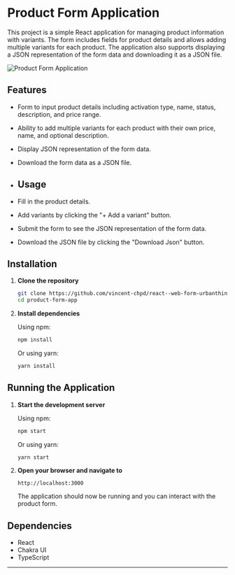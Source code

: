 # Product Form Application

This project is a simple React application for managing product information with variants. The form includes fields for product details and allows adding multiple variants for each product. The application also supports displaying a JSON representation of the form data and downloading it as a JSON file.

![Product Form Application](https://github.com/vincent-chpd/react--web-form-urbanthings/assets/112076773/04bf6238-744a-4709-bef3-d4e0f039250a)


## Features

- Form to input product details including activation type, name, status, description, and price range.
- Ability to add multiple variants for each product with their own price, name, and optional description.
- Display JSON representation of the form data.
- Download the form data as a JSON file.

- ## Usage

- Fill in the product details.
- Add variants by clicking the "+ Add a variant" button.
- Submit the form to see the JSON representation of the form data.
- Download the JSON file by clicking the "Download Json" button.


## Installation

1. **Clone the repository**

    ```bash
    git clone https://github.com/vincent-chpd/react--web-form-urbanthings.git
    cd product-form-app
    ```

2. **Install dependencies**

    Using npm:

    ```bash
    npm install
    ```

    Or using yarn:

    ```bash
    yarn install
    ```

## Running the Application

1. **Start the development server**

    Using npm:

    ```bash
    npm start
    ```

    Or using yarn:

    ```bash
    yarn start
    ```

2. **Open your browser and navigate to**

    ```text
    http://localhost:3000
    ```

    The application should now be running and you can interact with the product form.




## Dependencies

- React
- Chakra UI
- TypeScript
  
---
